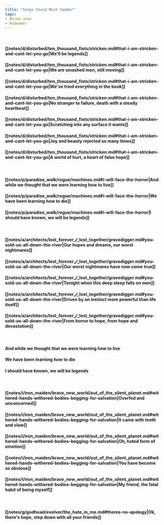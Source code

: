 ```yaml
---
title: "Songs Sound Much Sadder"
tags:
- Norma Jean
- Redeemer
---
```

&nbsp;
#### [[notes/d/disturbed/ten_thousand_fists/stricken.md#that-i-am-stricken-and-cant-let-you-go|We'll be legends]]
#### [[notes/d/disturbed/ten_thousand_fists/stricken.md#that-i-am-stricken-and-cant-let-you-go|We are smashed men, still moving]]
#### [[notes/d/disturbed/ten_thousand_fists/stricken.md#that-i-am-stricken-and-cant-let-you-go|We've tried everything in the book]]
#### [[notes/d/disturbed/ten_thousand_fists/stricken.md#that-i-am-stricken-and-cant-let-you-go|No stranger to failure, death with a steady heartbeat]]
#### [[notes/d/disturbed/ten_thousand_fists/stricken.md#that-i-am-stricken-and-cant-let-you-go|Scratching into any surface it wants]]
#### [[notes/d/disturbed/ten_thousand_fists/stricken.md#that-i-am-stricken-and-cant-let-you-go|Joy and beauty rejected so many times]]
#### [[notes/d/disturbed/ten_thousand_fists/stricken.md#that-i-am-stricken-and-cant-let-you-go|A world of hurt, a heart of false hope]]
&nbsp;
#### [[notes/p/paradise_walk/rogue/machines.md#i-will-face-the-horror|And while we thought that we were learning how to live]]
#### [[notes/p/paradise_walk/rogue/machines.md#i-will-face-the-horror|We have been learning how to die]]
#### [[notes/p/paradise_walk/rogue/machines.md#i-will-face-the-horror|I should have known, we will be legends]]
&nbsp;
#### [[notes/a/architects/lost_forever_∕∕_lost_together/gravedigger.md#you-sold-us-all-down-the-river|Our hopes and dreams, our worst nightmares]]
#### [[notes/a/architects/lost_forever_∕∕_lost_together/gravedigger.md#you-sold-us-all-down-the-river|Our worst nightmares have now come true]]
#### [[notes/a/architects/lost_forever_∕∕_lost_together/gravedigger.md#you-sold-us-all-down-the-river|Tonight when this deep sleep falls on men]]
#### [[notes/a/architects/lost_forever_∕∕_lost_together/gravedigger.md#you-sold-us-all-down-the-river|Driven by an instinct more powerful than life itself]]
#### [[notes/a/architects/lost_forever_∕∕_lost_together/gravedigger.md#you-sold-us-all-down-the-river|From horror to hope, from hope and devastation]]
&nbsp;
#### And while we thought that we were learning how to live
#### We have been learning how to die
#### I should have known, we will be legends
&nbsp;
#### [[notes/i/iron_maiden/brave_new_world/out_of_the_silent_planet.md#withered-hands-withered-bodies-begging-for-salvation|Overfed and unconcerned]]
#### [[notes/i/iron_maiden/brave_new_world/out_of_the_silent_planet.md#withered-hands-withered-bodies-begging-for-salvation|It came with teeth and claw]]
#### [[notes/i/iron_maiden/brave_new_world/out_of_the_silent_planet.md#withered-hands-withered-bodies-begging-for-salvation|Oh, hated form of emotion]]
#### [[notes/i/iron_maiden/brave_new_world/out_of_the_silent_planet.md#withered-hands-withered-bodies-begging-for-salvation|You have become so obvious]]
#### [[notes/i/iron_maiden/brave_new_world/out_of_the_silent_planet.md#withered-hands-withered-bodies-begging-for-salvation|My friend, the fatal habit of being myself]]
&nbsp;
#### [[notes/g/godhead/evolver/the_hate_in_me.md#theres-no-apology|Ok, there's hope, step down with all your friends]]
